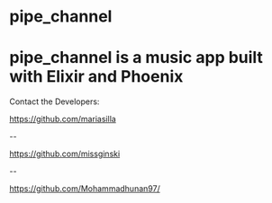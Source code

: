 
# pipe_channel
pipe_channel is a music app built with Elixir and Phoenix 
=======

Contact the Developers: 

https://github.com/mariasilla

--

https://github.com/missginski

--

https://github.com/Mohammadhunan97/
